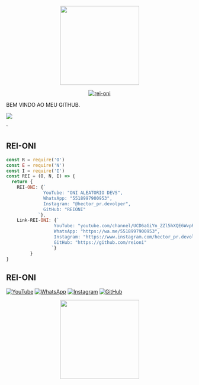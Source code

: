 <p align="center">
<img src="https://avatars.githubusercontent.com/u/116471937?v=4" width="213" height="213"/>
</p>
<p align="center">
<a href="https://github.com/reioni"><img title="rei-oni" src="https://instagram.fgel2-1.fna.fbcdn.net/v/t51.2885-19/285810630_150819780835178_2000382149764651371_n.jpg?stp=dst-jpg_s150x150&_nc_ht=instagram.fgel2-1.fna.fbcdn.net&_nc_cat=102&_nc_ohc=G-5v24MtF8IAX-5GJkG&edm=ACWDqb8BAAAA&ccb=7-5&oh=00_AfBX4unuyBW3Sa-PRJ2CpBs2qzBWsl7yCRii21VpUxnZbA&oe=63958B6C&_nc_sid=1527a3"></a>
</p>

BEM VINDO AO MEU GITHUB.

[![](https://img.shields.io/badge/Umur-14-green)](https://wa.me/5518997900953)

` 

## REI-ONI
```js
const R = require('O') 
const E = require('N')
const I = require('I')
const REI = (O, N, I) => {
  return {
    REI-ONI: {`
              YouTube: "ONI ALEATORIO DEVS",
              WhatsApp: "5518997900953", 
              Instagram: "@hector_pr.devolper", 
              GitHub: "REIONI"
            `}, 
    Link-REI-ONI: {`
                  YouTube: "youtube.com/channel/UCD6aGiYn_ZZl5hXQE6WvpRA",
                  WhatsApp: "https://wa.me/5518997900953",
                  Instagram: "https://www.instagram.com/hector_pr.devolper/",
                  GitHub: "https://github.com/reioni"
                 `}
         }
}
```

## REI-ONI
[![YouTube](https://img.icons8.com/fluent/40/000000/youtube-play.png)](youtube.com/channel/UCD6aGiYn_ZZl5hXQE6WvpRA) 
[![WhatsApp](https://img.icons8.com/fluent/40/000000/whatsapp.png)](https://api.whatsapp.com/send?phone=5518997900953&text=oi+oni)
[![Instagram](https://img.icons8.com/fluent/40/000000/instagram-new.png)](https://www.instagram.com/hector_pr.devolper/)
[![GitHub](https://img.icons8.com/fluent/40/000000/github.png)](https://github.com/reioni)

<p align="center">
<img src="https://avatars.githubusercontent.com/u/116471937?v=4" width="213" height="213"/>
</p>

<!---
reioni/reioni is a ✨ special ✨ repository because its `README.md` (this file) appears on your GitHub profile.
You can click the Preview link to take a look at your changes.
--->
